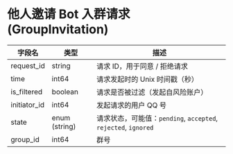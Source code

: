 # 他人邀请 Bot 入群请求 (GroupInvitation)
| 字段名 | 类型 | 描述 |
| --- | --- | --- |
| request_id | string | 请求 ID，用于同意 / 拒绝请求 |
| time | int64 | 请求发起时的 Unix 时间戳（秒） |
| is_filtered | boolean | 请求是否被过滤（发起自风险账户） |
| initiator_id | int64 | 发起请求的用户 QQ 号 |
| state | enum (string) | 请求状态，可能值：`pending`, `accepted`, `rejected`, `ignored` |
| group_id | int64 | 群号 |

